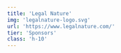 ```yaml
---
title: 'Legal Nature'
img: 'legalnature-logo.svg'
url: 'https://www.legalnature.com/'
tier: 'Sponsors'
class: 'h-10'
---
```

